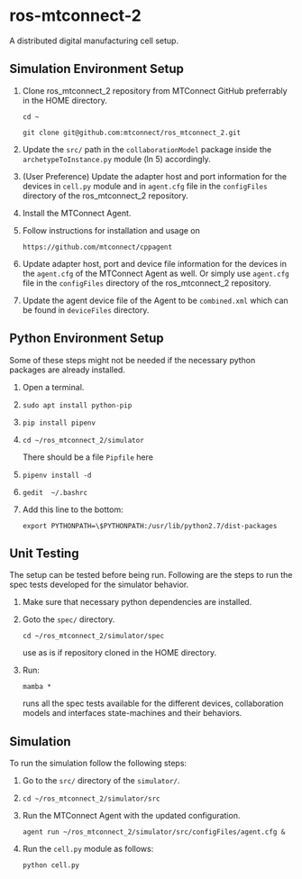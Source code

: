 # ros-mtconnect-2

A distributed digital manufacturing cell setup.

## Simulation Environment Setup

1. Clone ros_mtconnect_2 repository from MTConnect GitHub preferrably in the HOME directory.
    
    `cd ~`
    
    `git clone git@github.com:mtconnect/ros_mtconnect_2.git`
    
2. Update the `src/` path in the `collaborationModel` package inside the `archetypeToInstance.py` module (ln 5) accordingly.
    
3. (User Preference) Update the adapter host and port information for the devices in `cell.py` module and in `agent.cfg` file in the `configFiles` directory of the ros_mtconnect_2 repository.
    
4. Install the MTConnect Agent.
    
5. Follow instructions for installation and usage on 

    `https://github.com/mtconnect/cppagent`
    
6. Update adapter host, port and device file information for the devices in the `agent.cfg` of the MTConnect Agent as well. Or simply use `agent.cfg` file in the `configFiles` directory of the ros_mtconnect_2 repository.
    
7. Update the agent device file of the Agent to be `combined.xml` which can be found in `deviceFiles` directory.


## Python Environment Setup

Some of these steps might not be needed if the necessary python packages are already installed.

1. Open a terminal.

2. `sudo apt install python-pip`

3. `pip install pipenv`

4. `cd ~/ros_mtconnect_2/simulator`

     There should be a file `Pipfile` here

5. `pipenv install -d`
    
6. `gedit  ~/.bashrc`

7. Add this line to the bottom: 

    `export PYTHONPATH=\$PYTHONPATH:/usr/lib/python2.7/dist-packages`


## Unit Testing

The setup can be tested before being run. Following are the steps to run the spec tests developed for the simulator behavior.

1. Make sure that necessary python dependencies are installed.

2. Goto the `spec/` directory.

    `cd ~/ros_mtconnect_2/simulator/spec`
    
    use as is if repository cloned in the HOME directory.

3. Run:
    
    `mamba *`
    
    runs all the spec tests available for the different devices, collaboration models and interfaces state-machines and their behaviors.
 

## Simulation

To run the simulation follow the following steps:

1. Go to the `src/` directory of the `simulator/`.

2. `cd ~/ros_mtconnect_2/simulator/src`

3. Run the MTConnect Agent with the updated configuration.
    
    `agent run ~/ros_mtconnect_2/simulator/src/configFiles/agent.cfg &`

4. Run the `cell.py` module as follows:
    
    `python cell.py`

